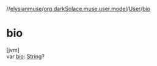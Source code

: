 //[elysianmuse](../../../index.md)/[org.darkSolace.muse.user.model](../index.md)/[User](index.md)/[bio](bio.md)

# bio

[jvm]\
var [bio](bio.md): [String](https://kotlinlang.org/api/latest/jvm/stdlib/kotlin/-string/index.html)?
